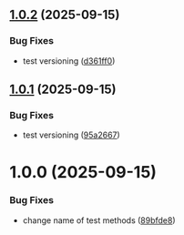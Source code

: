## [1.0.2](https://gitax.mohaymen.ir/development/intelligent-assistant/libraries/star-pack/compare/v1.0.1...v1.0.2) (2025-09-15)


### Bug Fixes

* test versioning ([d361ff0](https://gitax.mohaymen.ir/development/intelligent-assistant/libraries/star-pack/commit/d361ff0ea04bfce6e1c51d8b681d4beb0123be9f))

## [1.0.1](https://gitax.mohaymen.ir/development/intelligent-assistant/libraries/star-pack/compare/v1.0.0...v1.0.1) (2025-09-15)


### Bug Fixes

* test versioning ([95a2667](https://gitax.mohaymen.ir/development/intelligent-assistant/libraries/star-pack/commit/95a2667a60e444b57e9ed1bcd73b3e7960ba1664))

# 1.0.0 (2025-09-15)


### Bug Fixes

* change name of test methods ([89bfde8](https://gitax.mohaymen.ir/development/intelligent-assistant/libraries/star-pack/commit/89bfde851546980cfe50af255e2227cf06ef4131))
